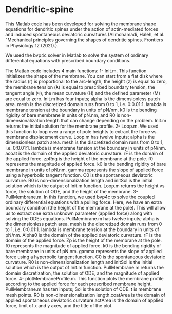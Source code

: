 # Dendritic-spine
This Matlab code has been developed for solving the membrane shape equations for dendritic spines under the action of actin-mediated forces and induced spontaneous deviatoric curvatures (Alimohamadi, Haleh, et al. "Mechanical principles governing the shapes of dendritic spines. Frontiers in Physiology 12 (2021).). 

We used the bvp4c solver in Matlab to solve the system of ordinary differential equations with prescribed boundary conditions.

The Matlab code includes 4 main functions: 
1- Init.m. This function initializes the shape of the membrane. You can start from a flat disk where the radius (r) is proportional to the arc-length, the height (z) is equal to zero, the membrane tension (𝛌) is equal to prescribed boundary tension, the tangent angle (ᴪ), the mean curvature (H) and the defined parameter (M) are equal to zero. Init.m has four inputs; alpha is the dimensionless patch area. mesh is the discretized domain runs from 0 to 1, i.e. 0:0.01:1. lambda is membrane tension at the boundary in units of pN/nm. k0 is the bending rigidity of bare membrane in units of pN.nm, and R0 is non-dimensionalization length that can change depending on the problem. Init.m returns the initial solution for the membrane profile.
2- Loop.m. We used this function to loop over a range of pole heights to extract the force vs. membrane displacement curve. Loop.m has twelve inputs; alpha is the dimensionless patch area. mesh is the discretized domain runs from 0 to 1, i.e. 0:0.01:1. lambda is membrane tension at the boundary in units of pN/nm. acoat is the domain of the applied deviatoric curvature. rF is the domain of the applied force. zpRng is the height of the membrane at the pole. f0 represents the magnitude of applied force. k0 is the bending rigidity of bare membrane in units of pN.nm. gamma represents the slope of applied force using a hyperbolic tangent function. C0 is the spontaneous deviatoric curvature. R0 is non-dimensionalization length and initSol is the initial solution which is the output of Init.m function. Loop.m returns the height vs force, the solution of ODE, and the height of the membrane.
3- PullMembrane.m. In this function, we used bvp4c to solve the coupled ordinary differential equations with a pulling force. Here, we have an extra boundary condition (the height of the membrane at the pole). This will allow us to extract one extra unknown parameter (applied force) along with solving the ODEs equations. PullMembrane.m has twelve inputs; alpha is the dimensionless patch area. mesh is the discretized domain runs from 0 to 1, i.e. 0:0.01:1. lambda is membrane tension at the boundary in units of pN/nm. Alpha0 is the domain of the applied deviatoric curvature. rF is the domain of the applied force. Zp is the height of the membrane at the pole. f0 represents the magnitude of applied force. k0 is the bending rigidity of bare membrane in units of pN.nm. gamma represents the slope of applied force using a hyperbolic tangent function. C0 is the spontaneous deviatoric curvature. R0 is non-dimensionalization length and initSol is the initial solution which is the output of Init.m function. PullMembrane.m returns the domain discretization, the solution of ODE, and the magnitude of applied force.
4- plotMembraneProfile.m. This function plots the membrane profile according to the applied force for each prescribed membrane height. PullMembrane.m has ten inputs; Sol is the solution of ODE. t is membrane mesh points. R0 is non-dimensionalization length.coatArea is the domain of applied spontaneous deviatoric curvature.actArea is the domain of applied force, limit of x and y axes, and the title of the plot.
